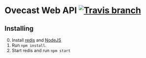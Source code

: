 # Ovecast Web API [![Travis branch](https://img.shields.io/travis/SunshineAPI/SunshineWebAPI/v0.6.svg?style=flat-square)](https://travis-ci.org/SunshineAPI/SunshineWebAPI)

## Installing
0. Install [redis](http://redis.io/) and [NodeJS](https://nodejs.org/)
0. Run ```npm install```.
0. Start redis and run ```npm start```